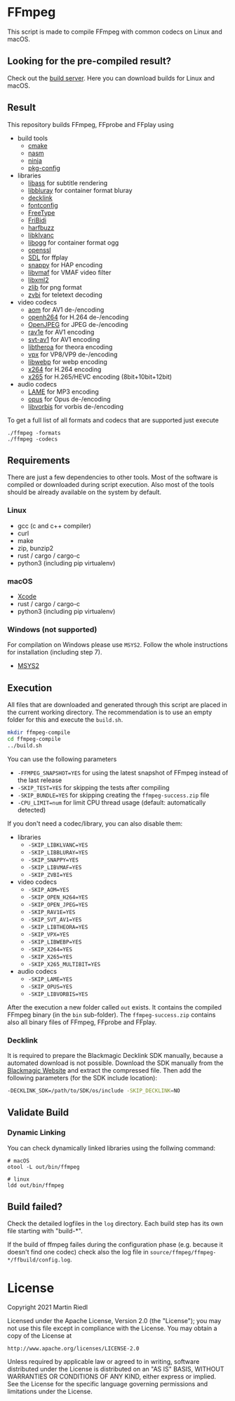 # FFmpeg
This script is made to compile FFmpeg with common codecs on Linux and macOS.

## Looking for the pre-compiled result?
Check out the [build server](https://ffmpeg.martin-riedl.de). Here you can download builds for Linux and macOS.

## Result
This repository builds FFmpeg, FFprobe and FFplay using
- build tools
    - [cmake](https://cmake.org/)
    - [nasm](http://www.nasm.us/)
    - [ninja](https://ninja-build.org/)
    - [pkg-config](https://www.freedesktop.org/wiki/Software/pkg-config/)
- libraries
    - [libass](https://github.com/libass/libass) for subtitle rendering
    - [libbluray](https://www.videolan.org/developers/libbluray.html) for container format bluray
    - [decklink](https://www.blackmagicdesign.com/developer/)
    - [fontconfig](https://www.freedesktop.org/wiki/Software/fontconfig/)
    - [FreeType](https://freetype.org)
    - [FriBidi](https://github.com/fribidi/fribidi)
    - [harfbuzz](https://github.com/harfbuzz/harfbuzz)
    - [libklvanc](https://github.com/stoth68000/libklvanc)
    - [libogg](https://xiph.org/ogg/) for container format ogg
    - [openssl](https://www.openssl.org/)
    - [SDL](https://www.libsdl.org/) for ffplay
    - [snappy](https://github.com/google/snappy/) for HAP encoding
    - [libvmaf](https://github.com/Netflix/vmaf/tree/master/libvmaf) for VMAF video filter
    - [libxml2](http://xmlsoft.org)
    - [zlib](https://www.zlib.net) for png format
    - [zvbi](https://sourceforge.net/projects/zapping/) for teletext decoding
- video codecs
    - [aom](https://aomedia.org/) for AV1 de-/encoding
    - [openh264](https://www.openh264.org/) for H.264 de-/encoding
    - [OpenJPEG](http://www.openjpeg.org/) for JPEG de-/encoding
    - [rav1e](https://github.com/xiph/rav1e) for AV1 encoding
    - [svt-av1](https://gitlab.com/AOMediaCodec/SVT-AV1) for AV1 encoding
    - [libtheroa](https://www.theora.org) for theora encoding
    - [vpx](https://www.webmproject.org/) for VP8/VP9 de-/encoding
    - [libwebp](https://www.webmproject.org/) for webp encoding
    - [x264](http://www.videolan.org/developers/x264.html) for H.264 encoding
    - [x265](https://www.videolan.org/developers/x265.html) for H.265/HEVC encoding (8bit+10bit+12bit)
- audio codecs
    - [LAME](http://lame.sourceforge.net/) for MP3 encoding
    - [opus](https://opus-codec.org/) for Opus de-/encoding
    - [libvorbis](https://xiph.org/vorbis/) for vorbis de-/encoding

To get a full list of all formats and codecs that are supported just execute
```
./ffmpeg -formats
./ffmpeg -codecs
```

## Requirements
There are just a few dependencies to other tools. Most of the software is compiled or downloaded during script execution. Also most of the tools should be already available on the system by default.

### Linux
- gcc (c and c++ compiler)
- curl
- make
- zip, bunzip2
- rust / cargo / cargo-c
- python3 (including pip virtualenv)

### macOS
- [Xcode](https://apps.apple.com/de/app/xcode/id497799835)
- rust / cargo / cargo-c
- python3 (including pip virtualenv)

### Windows (not supported)
For compilation on Windows please use `MSYS2`. Follow the whole instructions for installation (including step 7).
- [MSYS2](https://www.msys2.org/)

## Execution
All files that are downloaded and generated through this script are placed in the current working directory. The recommendation is to use an empty folder for this and execute the `build.sh`.
```sh
mkdir ffmpeg-compile
cd ffmpeg-compile
../build.sh
```

You can use the following parameters
- `-FFMPEG_SNAPSHOT=YES` for using the latest snapshot of FFmpeg instead of the last release
- `-SKIP_TEST=YES` for skipping the tests after compiling
- `-SKIP_BUNDLE=YES` for skipping creating the `ffmpeg-success.zip` file
- `-CPU_LIMIT=num` for limit CPU thread usage (default: automatically detected)

If you don't need a codec/library, you can also disable them:
- libraries
    - `-SKIP_LIBKLVANC=YES`
    - `-SKIP_LIBBLURAY=YES`
    - `-SKIP_SNAPPY=YES`
    - `-SKIP_LIBVMAF=YES`
    - `-SKIP_ZVBI=YES`
- video codecs
    - `-SKIP_AOM=YES`
    - `-SKIP_OPEN_H264=YES`
    - `-SKIP_OPEN_JPEG=YES`
    - `-SKIP_RAV1E=YES`
    - `-SKIP_SVT_AV1=YES`
    - `-SKIP_LIBTHEORA=YES`
    - `-SKIP_VPX=YES`
    - `-SKIP_LIBWEBP=YES`
    - `-SKIP_X264=YES`
    - `-SKIP_X265=YES`
    - `-SKIP_X265_MULTIBIT=YES`
- audio codecs
    - `-SKIP_LAME=YES`
    - `-SKIP_OPUS=YES`
    - `-SKIP_LIBVORBIS=YES`

After the execution a new folder called `out` exists. It contains the compiled FFmpeg binary (in the `bin` sub-folder).
The `ffmpeg-success.zip` contains also all binary files of FFmpeg, FFprobe and FFplay.

### Decklink
It is required to prepare the Blackmagic Decklink SDK manually, because a automated download is not possible.
Download the SDK manually from the [Blackmagic Website](https://www.blackmagicdesign.com/developer/) and extract the compressed file.
Then add the following parameters (for the SDK include location):
```sh
-DECKLINK_SDK=/path/to/SDK/os/include -SKIP_DECKLINK=NO
```

## Validate Build
### Dynamic Linking
You can check dynamically linked libraries using the follwing command:
```
# macOS
otool -L out/bin/ffmpeg

# linux
ldd out/bin/ffmpeg
```

## Build failed?
Check the detailed logfiles in the `log` directory. Each build step has its own file starting with "build-*".

If the build of ffmpeg failes during the configuration phase (e.g. because it doesn't find one codec) check also the log file in `source/ffmpeg/ffmpeg-*/ffbuild/config.log`.

# License
Copyright 2021 Martin Riedl

Licensed under the Apache License, Version 2.0 (the "License");
you may not use this file except in compliance with the License.
You may obtain a copy of the License at

    http://www.apache.org/licenses/LICENSE-2.0

Unless required by applicable law or agreed to in writing, software
distributed under the License is distributed on an "AS IS" BASIS,
WITHOUT WARRANTIES OR CONDITIONS OF ANY KIND, either express or implied.
See the License for the specific language governing permissions and
limitations under the License.
